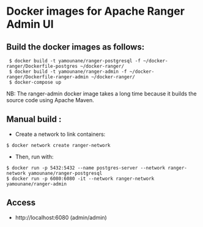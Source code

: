 # Docker images for Apache Ranger Admin UI

## Build the docker images as follows:

```
 $ docker build -t yamounane/ranger-postgresql -f ~/docker-ranger/Dockerfile-postgres ~/docker-ranger/
 $ docker build -t yamounane/ranger-admin -f ~/docker-ranger/Dockerfile-ranger-admin ~/docker-ranger/
 $ docker-compose up
```

NB: The ranger-admin docker image takes a long time because it builds
the source code using Apache Maven.

## Manual build :

 * Create a network to link containers: 

```
$ docker network create ranger-network
```

 * Then, run with: 

```
$ docker run -p 5432:5432 --name postgres-server --network ranger-network yamounane/ranger-postgresql
$ docker run -p 6080:6080 -it --network ranger-network yamounane/ranger-admin
```

## Access 

 * http://localhost:6080 (admin/admin)
